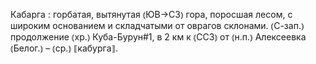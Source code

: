 ---
---

Кабарга
: горбатая, вытянутая ⦅ЮВ→СЗ⦆ гора, поросшая лесом, с широким основанием и складчатыми от оврагов склонами. ⦅С-зап.⦆ продолжение ⦅хр.⦆ Куба-Бурун#1, в 2 км к ⦅ССЗ⦆ от ⦅н.п.⦆ Алексеевка ⦅Белог.⦆ – ⦅ср.⦆ ⟦кабурга⟧. 
